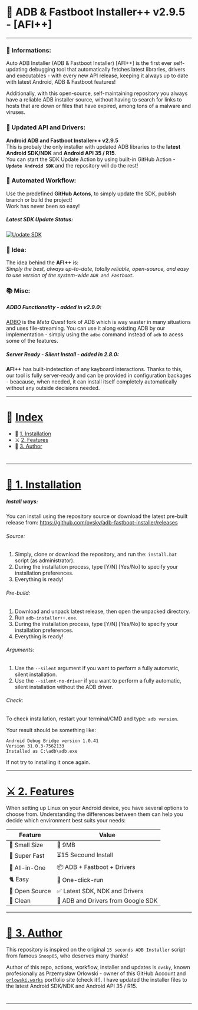 # 🤖 ADB & Fastboot Installer++ v2.9.5 - [AFI++]

---

### 📙 Informations:

Auto ADB Installer (ADB & Fastboot Installer) [AFI++] is the first ever self-updating debugging tool that automatically fetches latest libraries, drivers and executables - with every new API release, keeping it always up to date with latest Android, ADB & Fastboot features!

Additionally, with this open-source, self-maintaining repository you always have a reliable ADB installer source, without having to search for links to hosts that are down or files that have expired, among tons of a malware and viruses.

### 📕 Updated API and Drivers:

**Android ADB and Fastboot Installer++ v2.9.5**<br>
This is probaly the only installer with updated ADB libraries to the **latest Android SDK/NDK** and **Android API 35 / R15**.<br>
You can start the SDK Update Action by using built-in GitHub Action - **`Update Android SDK`** and the repository will do the rest!

### 📒 Automated Workflow:

Use the predefined **GitHub Actons**, to simply update the SDK, publish branch or build the project!<br>
Work has never been so easy!

##### Latest SDK Update Status: 

[![Update SDK](https://github.com/ovsky/adb-fastboot-installer/actions/workflows/update-android-sdk.yml/badge.svg)](https://github.com/ovsky/adb-fastboot-installer/actions)

### 📗 Idea:

The idea behind the **AFI++** is:<br>
_Simply the best, always up-to-date, totally reliable, open-source, and easy to use version of the system-wide `ADB and Fastboot`._


### 📚 Misc:
##### **ADBO Functionality - added in v2.9.0:**
[ADBO](https://github.com/ovsky/ADBO) is the *Meta Quest* fork of ADB which is way waster in many situations and uses file-streaming.
You can use it along existing ADB by our implementation - simply using the `adbo` command instead of `adb` to acess some of the features.

##### **Server Ready - Silent Install - added in 2.8.0:**
**AFI++** has built-indetection of any kayboard interactions. Thanks to this, our tool is fully server-ready and can be provided in configuration backages - beacause, when needed, it can install itself completely automatically without any outside decisions needed.

---

# 📘 [ Index ]()

- 🌟 [1. Installation](#installation)
- ⚔️ [2. Features](#features)
- 🐧 [3. Author](#author)

#

---

#

# [🌟 ️1. Installation ](#installation)

##### Install ways:

You can install using the repository source or download the latest pre-built release from:
https://github.com/ovsky/adb-fastboot-installer/releases

###### Source:

1. Simply, clone or download the repository, and run the:
   `install.bat` script (as administrator).
2. During the installation process, type [Y/N] [Yes/No] to specify your installation preferences.
3. Everything is ready!

###### Pre-build:

1. Download and unpack latest release, then open the unpacked directory.
2. Run `adb-installer++.exe`.
3. During the installation process, type [Y/N] [Yes/No] to specify your installation preferences.
4. Everything is ready!

###### Arguments:

1. Use the `--silent` argument if you want to perform a fully automatic, silent installation.
2. Use the `--silent-no-driver` if you want to perform a fully automatic, silent installation without the ADB driver.

###### Check:

To check installation, restart your terminal/CMD and type:
`adb version`.

Your result should be something like:

```
Android Debug Bridge version 1.0.41
Version 31.0.3-7562133
Installed as C:\adb\adb.exe
```

If not try to installing it once again.

---

# [⚔️ 2. Features ](#features)

When setting up Linux on your Android device, you have several options to choose from. Understanding the differences between them can help you decide which environment best suits your needs:

| Feature       | Value                              |
| ------------- | ---------------------------------- |
| 🐥 Small Size | 📁 9MB                             |
| 🐅 Super Fast | ⏳15 Secound Install               |
| 🐉 All-in-One | 📦 ADB + Fastboot + Drivers        |
| 🐈 Easy       | 📖 One-click-run                   |
| 🪼 Open Source | ✅ Latest SDK, NDK and Drivers     |
| 🐳 Clean      | 🔻 ADB and Drivers from Google SDK |

---

# [🐧 ️3. Author](#author)

This repository is inspired on the original `15 seconds ADB Installer` script from famous `Snoop05`, who deserves many thanks!

Author of this repo, actions, workflow, installer and updates is `ovsky`, known profesionally as Przemysław Orłowski - owner of this GitHub Account and [`orlowski.works`](http://orlowski.works/) portfolio site (check it!).
I have updated the installer files to the latest Android SDK/NDK and Android API 35 / R15.

#

---
